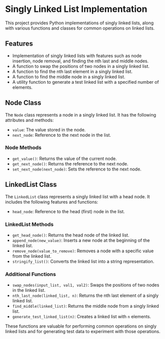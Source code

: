 # Singly Linked List Implementation

This project provides Python implementations of singly linked lists, along with various functions and classes for common operations on linked lists.

## Features

- Implementation of singly linked lists with features such as node insertion, node removal, and finding the nth last and middle nodes.
- A function to swap the positions of two nodes in a singly linked list.
- A function to find the nth last element in a singly linked list.
- A function to find the middle node in a singly linked list.
- A utility function to generate a test linked list with a specified number of elements.

## Node Class

The `Node` class represents a node in a singly linked list. It has the following attributes and methods:

- `value`: The value stored in the node.
- `next_node`: Reference to the next node in the list.

### Node Methods

- `get_value()`: Returns the value of the current node.
- `get_next_node()`: Returns the reference to the next node.
- `set_next_node(next_node)`: Sets the reference to the next node.

## LinkedList Class

The `LinkedList` class represents a singly linked list with a head node. It includes the following features and functions:

- `head_node`: Reference to the head (first) node in the list.

### LinkedList Methods

- `get_head_node()`: Returns the head node of the linked list.
- `append_node(new_value)`: Inserts a new node at the beginning of the linked list.
- `remove_node(value_to_remove)`: Removes a node with a specific value from the linked list.
- `stringify_list()`: Converts the linked list into a string representation.

### Additional Functions

- `swap_nodes(input_list, val1, val2)`: Swaps the positions of two nodes in the linked list.
- `nth_last_node(linked_list, n)`: Returns the nth last element of a singly linked list.
- `find_middle(linked_list)`: Returns the middle node from a singly linked list.
- `generate_test_linked_list(n)`: Creates a linked list with `n` elements.

These functions are valuable for performing common operations on singly linked lists and for generating test data to experiment with those operations.
